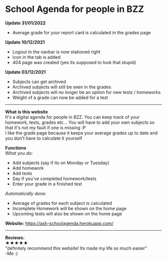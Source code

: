 # School Agenda for people in BZZ

__Update 31/01/2022__
- Average grade for your report card is calculated in the grades page

__Update 10/12/2021__ 
- Logout in the navbar is now stationed right
- icon in the tab is added
- 404 page was created (yes its supposed to look that stupid)

__Update 03/12/2021__ 
- Subjects can get archived
- Archived subjects will still be seen in the grades
- Archived subjects will no longer be an option for new tests / homeworks
- Weight of a grade can now be added for a test

---

**What is this website**
<br>
It's a digital agenda for people in BZZ. You can keep track of your homework, tests, grades etc...
You will have to add your own subjects so that it's not my fault if one is missing :P<br>
I like the grade page because it keeps your average grades up to date and you don't have to calculate it yourself


**Functions**
<br>
*What you do:*
- Add subjects (say if its on Monday or Tuesday)
- Add homework
- Add tests
- Say if you've completed homework/tests
- Enter your grade in a finished test

*Automatically done:*
- Average of grades for each subject is calculated
- Incomplete Homework will be shown on the home page
- Upcoming tests will also be shown on the home page

**Website:** https://ash-schoolagenda.herokuapp.com/

---

**Reviews:**
<br>
★★★★★ <br>
"definitely recommend this website! Its made my life so much easier"
<br>
-Me :)
